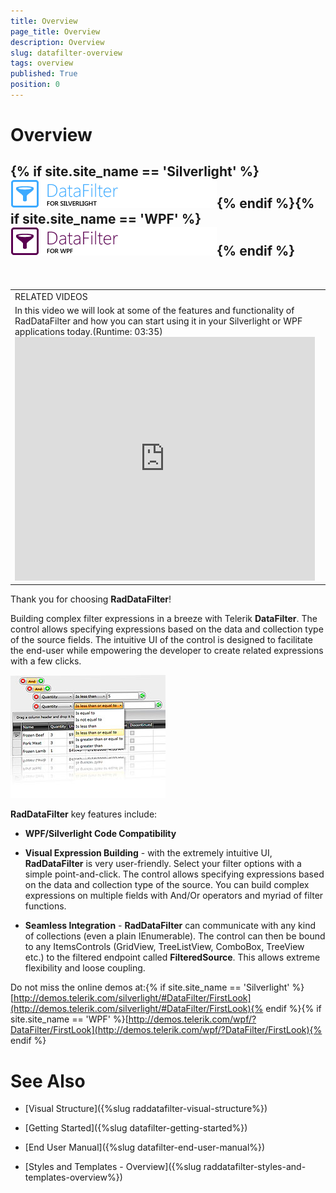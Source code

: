 ```yaml
---
title: Overview
page_title: Overview
description: Overview
slug: datafilter-overview
tags: overview
published: True
position: 0
---
```


# Overview



## {% if site.site_name == 'Silverlight' %}![](images/RadDataFilter_SL.png){% endif %}{% if site.site_name == 'WPF' %}![](images/RadDataFilter_WPF.png){% endif %}


<table> <tr><td>RELATED VIDEOS</td></tr><tr><td>In this video we will look at some of the features and functionality of RadDataFilter and how you can start using it in your Silverlight or WPF applications today.(Runtime: 03:35)
<iframe title="link" width="480" height="390" src="http://tv.telerik.com/watch/silverlight/introduction-to-raddatafilter" frameborder="0" allowfullscreen></iframe>
</td></tr></table>

Thank you for choosing __RadDataFilter__!
        

Building complex filter expressions in a breeze with Telerik __DataFilter__. The control allows specifying expressions based on the data and collection type of the source fields. The intuitive UI of the control is designed to facilitate the end-user while empowering the developer to create related expressions with a few clicks.
        
![](images/datafilter_overview.jpg)

__RadDataFilter__ key features include:
        

* __WPF/Silverlight Code Compatibility__

* __Visual Expression Building__ - with the extremely intuitive UI, __RadDataFilter__ is very user-friendly. Select your filter options with a simple point-and-click. The control allows specifying expressions based on the data and collection type of the source. You can build complex expressions on multiple fields with And/Or operators and myriad of filter functions.
            

* __Seamless Integration__ - __RadDataFilter__ can communicate with any kind of collections (even a plain IEnumerable). The control can then be bound to any ItemsControls (GridView, TreeListView, ComboBox, TreeView etc.) to the filtered endpoint called __FilteredSource__. This allows extreme flexibility and loose coupling.
            

Do not miss the online demos at:{% if site.site_name == 'Silverlight' %}[http://demos.telerik.com/silverlight/#DataFilter/FirstLook](http://demos.telerik.com/silverlight/#DataFilter/FirstLook){% endif %}{% if site.site_name == 'WPF' %}[http://demos.telerik.com/wpf/?DataFilter/FirstLook](http://demos.telerik.com/wpf/?DataFilter/FirstLook){% endif %}

# See Also

 * [Visual Structure]({%slug raddatafilter-visual-structure%})

 * [Getting Started]({%slug datafilter-getting-started%})

 * [End User Manual]({%slug datafilter-end-user-manual%})

 * [Styles and Templates - Overview]({%slug raddatafilter-styles-and-templates-overview%})
